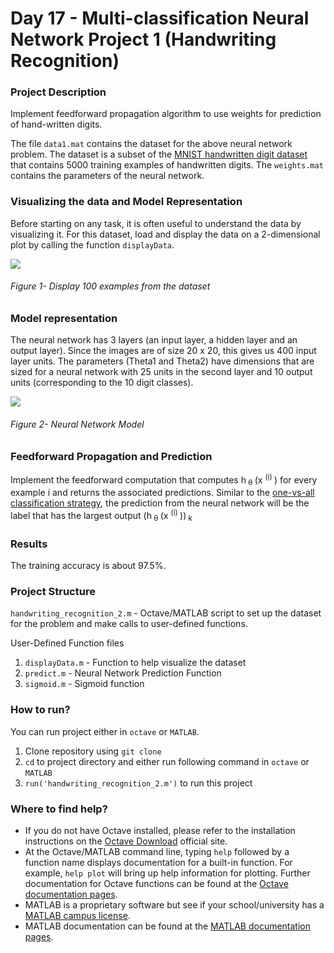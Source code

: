 # Day 17 - Multi-classification Neural Network Project 1 (Handwriting Recognition)

### Project Description
Implement feedforward propagation algorithm to use weights for prediction of hand-written digits.

The file `data1.mat` contains the dataset for the above neural network problem. The dataset is a subset of the [MNIST handwritten digit dataset](http://yann.lecun.com/exdb/mnist/) that contains 5000 training examples of handwritten digits.
The `weights.mat` contains the parameters of the neural network.

### Visualizing the data and Model Representation
Before starting on any task, it is often useful to understand the data by visualizing it. For this dataset, load and display the data on a 2-dimensional plot by calling the function `displayData`.


![](https://github.com/kritanjalijain/100_Days_0f_ML/blob/master/Day21_Projects/handwritten_digit_recognition_backpropagation/results/V1.png)
###### Figure 1- Display 100 examples from the dataset


### Model representation
The neural network has 3 layers (an input layer, a hidden layer and an output layer). Since the images are of size 20 x 20, this gives us 400 input layer units. 
The parameters (Theta1 and Theta2) have dimensions that are sized for a neural network with 25 units in the second layer and 10 output units (corresponding to the 10 digit classes).

![](https://github.com/kritanjalijain/100_Days_0f_ML/blob/master/Day21_Projects/handwritten_digit_recognition_backpropagation/results/feedfor.png)
###### Figure 2- Neural Network Model


### Feedforward Propagation and Prediction
Implement the feedforward computation that computes h<sub> &theta; </sub>(x <sup>(i) </sup>) for every example i and returns the associated predictions. Similar to the [one-vs-all classification strategy](https://github.com/kritanjalijain/100_Days_0f_ML/blob/master/Day16_Projects), the prediction from the neural network will be the label that has the largest output (h<sub> &theta; </sub>(x <sup>(i) </sup>))<sub> k </sub>

### Results
The training accuracy is about 97.5%.

### Project Structure 

`handwriting_recognition_2.m` - Octave/MATLAB script to set up the dataset for the problem and make calls to user-defined functions.

User-Defined Function files
1. `displayData.m` - Function to help visualize the dataset
1. `predict.m` - Neural Network Prediction Function
1. `sigmoid.m` - Sigmoid function

### How to run?
You can run project either in `octave` or `MATLAB`. 
1. Clone repository using `git clone `
2. `cd` to project directory and either run following command in `octave` or `MATLAB`
2. `run('handwriting_recognition_2.m')` to run this project

### Where to find help?
* If you do not have Octave installed, please refer to the installation instructions on the [Octave Download](https://www.gnu.org/software/octave/download.html) official site.
* At the Octave/MATLAB command line, typing `help` followed by a function name displays documentation for a built-in function. For example, `help plot` will bring up help information for plotting. Further documentation for Octave functions can be found at the [Octave documentation pages](https://octave.org/doc/v5.2.0/). 
* MATLAB is a proprietary software but see if your school/university has a [MATLAB campus license](https://in.mathworks.com/academia/tah-support-program/eligibility.html). 
* MATLAB documentation can be found at the [MATLAB documentation pages](https://in.mathworks.com/help/matlab/?refresh=true).

